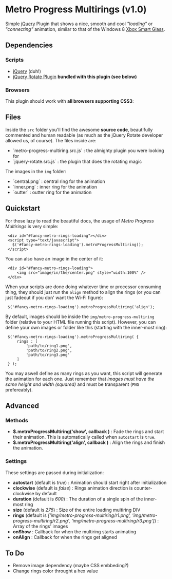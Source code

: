 # Metro Progress Multirings (v1.0)
Simple [jQuery](http://www.jquery.com/) Plugin that shows a nice, smooth and cool _"loading"_ or 
_"connecting"_  animation, similar to that of the Windows 8 
[Xbox Smart Glass](http://www.xbox.com/smartglass).


## Dependencies
### Scripts
* [jQuery](http://www.jquery.com/) (duh!) 
* [jQuery Rotate Plugin](http://code.google.com/p/jqueryrotate/) **bundled with this plugin (see below)**

### Browsers
This plugin should work with **all browsers supporting CSS3**:


## Files
Inside the `src` folder you'll find the awesome **source code**, beautifully commented and human readable
(as much as the jQuery Rotate developer allowed us, of course). The files inside are:
* ´metro-progress-multiring.src.js´ : the almighty plugin you were looking for
* ´jquery-rotate.src.js´ : the plugin that does the rotating magic

The images in the `img` folder:
* ´central.png´ : central ring for the animation
* ´inner.png´ : inner ring for the animation
* ´outter´ : outter ring for the animation  


## Quickstart
For those lazy to read the beautiful docs, the usage of _Metro Progress Multirings_ is very simple:

     <div id="#fancy-metro-rings-loading"></div>
     <script type="text/javascript">
       $('#fancy-metro-rings-loading').metroProgressMultiring();
     </script>
    
You can also have an image in the center of it:

     <div id="#fancy-metro-rings-loading">
         <img src="image/in/the/center.png" style="width:100%" />
     </div>


When your scripts are done doing whatever time or processor consuming thing, they should just
run the `align` method to align the rings (or you can just fadeout if you don' want the Wi-Fi figure):

     $('#fancy-metro-rings-loading').metroProgressMultiring('align');

By default, images should be inside the `img/metro-progress-multiring` folder (relative to your HTML file
running this script). However, you can define your own images or folder like this (starting with the 
inner-most ring):

     $('#fancy-metro-rings-loading').metroProgressMultiring( {
         rings : [
             'path/to/ring1.png',
             'path/to/ring2.png',
             'path/to/ring3.png'
         ]
     } );


You may aswell define as many rings as you want, this script will generate the animation for each one. Just 
remember that _images must have the same height and width (squared)_ and must be transparent 
(`PNG` prefereably).


## Advanced
### Methods
* **$.metroProgressMultiring('show', callback )** : Fade the rings and start their animation. This is automatically called when `autostart` is `true`. 
* **$.metroProgressMultiring('align', callback )** : Align the rings and finish the animation.

### Settings
These settings are passed during initialization:
* **autostart** (default is _true_) : Animation should start right after initialization
* **clockwise** (default is _false_) : Rings animation direction is counter-clockwise by default
* **duration** (default is _600_) : The duration of a single spin of the inner-most ring
* **size** (default is _275_) : Size of the entire loading multiring DIV
* **rings** (default is _['img/metro-progress-multiring/r1.png', 'img/metro-progress-multiring/r2.png', 'img/metro-progress-multiring/r3.png']_) : Array of the rings' images
* **onShow** : Callback for when the multiring starts animating
* **onAlign** : Callback for when the rings get aligned


## To Do
* Remove image dependency (maybe CSS embbeding?)
* Change rings color throught a hex value